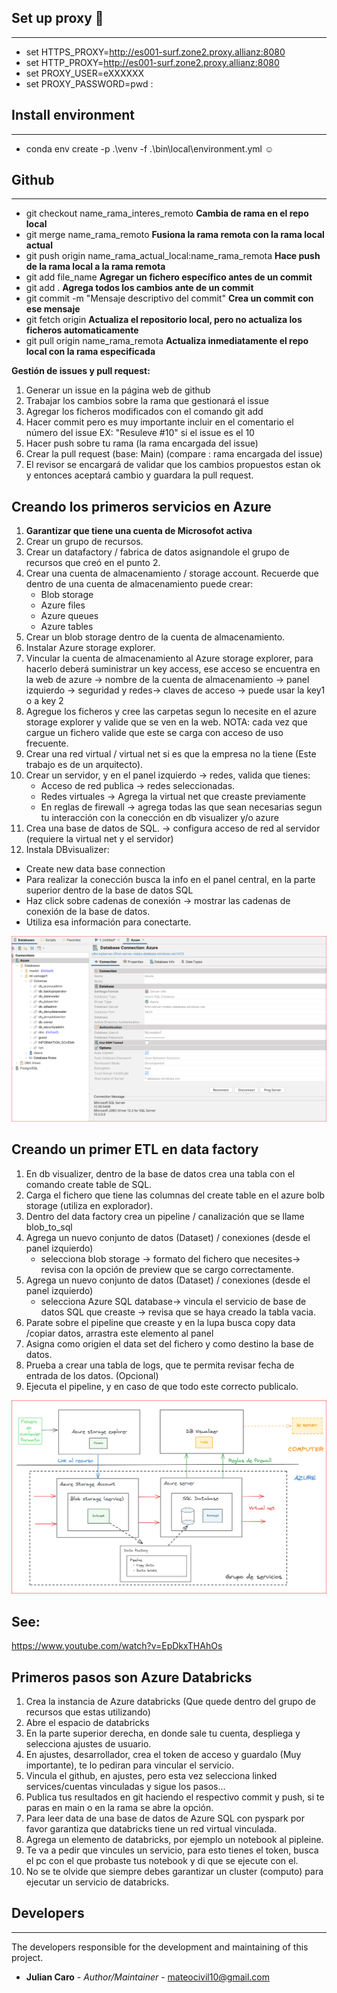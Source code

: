 ## Set up proxy :rocket:
--------------------
* set HTTPS_PROXY=http://es001-surf.zone2.proxy.allianz:8080
* set HTTP_PROXY=http://es001-surf.zone2.proxy.allianz:8080
* set PROXY_USER=eXXXXXX
* set PROXY_PASSWORD=pwd :

## Install environment 
----------------------
* conda env create -p .\venv -f .\bin\local\environment.yml :relaxed: 

## Github 
----------------------
* git checkout name_rama_interes_remoto **Cambia de rama en el repo local**
* git merge name_rama_remoto  **Fusiona la rama remota con la rama local actual**
* git push origin name_rama_actual_local:name_rama_remota **Hace push de la rama local a la rama remota**
* git add file_name **Agregar un fichero específico antes de un commit**
* git add . **Agrega todos los cambios ante de un commit**
* git commit -m "Mensaje descriptivo del commit" **Crea un commit con ese mensaje**
* git fetch origin **Actualiza el repositorio local, pero no actualiza los ficheros automaticamente**
* git pull origin name_rama_remota **Actualiza inmediatamente el repo local con la rama especificada**

**Gestión de issues y pull request:**

1. Generar un issue en la página web de github
2. Trabajar los cambios sobre la rama que gestionará el issue
3. Agregar los ficheros modificados con el comando git add
4. Hacer commit pero es muy importante incluir en el comentario el número del issue EX: "Resuleve #10" si el issue es el 10
5. Hacer push sobre tu rama (la rama encargada del issue)
6. Crear la pull request (base: Main) (compare : rama encargada del issue)
7. El revisor se encargará de validar que los cambios propuestos estan ok y entonces aceptará cambio y guardara la pull request.


## Creando los primeros servicios en Azure

1. **Garantizar que tiene una cuenta de Microsofot activa**
2. Crear un grupo de recursos.
3. Crear un datafactory / fabrica de datos asignandole el grupo de recursos que creó en el punto 2.
4. Crear una cuenta de almacenamiento / storage account. Recuerde que dentro de una cuenta de almacenamiento puede crear:
    - Blob storage
    - Azure files
    - Azure queues
    - Azure tables
5. Crear un blob storage dentro de la cuenta de almacenamiento. 
6. Instalar Azure storage explorer.
7. Vincular la cuenta de almacenamiento al Azure storage explorer, para hacerlo deberá suministrar un key access,
ese acceso se encuentra en la web de azure -> nombre de la cuenta de almacenamiento -> panel izquierdo -> seguridad
y redes-> claves de acceso -> puede usar la key1 o a key 2
8. Agregue los ficheros y cree las carpetas segun lo necesite en el azure storage explorer y valide que se ven en la web.
NOTA: cada vez que cargue un fichero valide que este se carga con acceso de uso frecuente. 
9. Crear una red virtual / virtual net si es que la empresa no la tiene (Este trabajo es de un arquitecto).
10. Crear un servidor, y en el panel izquierdo -> redes, valida que tienes:
    - Acceso de red publica -> redes seleccionadas.
    - Redes virtuales -> Agrega la virtual net que creaste previamente
    - En reglas de firewall -> agrega todas las que sean necesarias segun tu interacción con la conección en db visualizer y/o azure
11. Crea una base de datos de SQL. -> configura acceso de red al servidor (requiere la virtual net y el servidor)
12. Instala DBvisualizer:
   - Create new data base connection
   - Para realizar la conección busca la info en el panel central, en la parte superior dentro de la base de datos SQL
   - Haz click sobre cadenas de conexión -> mostrar las cadenas de conexión de la base de datos.
   - Utiliza esa información para conectarte. 

![img.png](img.png)

## Creando un primer ETL en data factory

1. En db visualizer, dentro de la base de datos crea una tabla con el comando create table de SQL. 
2. Carga el fichero que tiene las columnas del create table en el azure bolb storage (utiliza en explorador).
3. Dentro del data factory crea un pipeline / canalización que se llame blob_to_sql
4. Agrega un nuevo conjunto de datos (Dataset) / conexiones (desde el panel izquierdo)
   - selecciona blob storage -> formato del fichero que necesites-> revisa con la opción de preview que se cargo correctamente.
5. Agrega un nuevo conjunto de datos (Dataset) / conexiones (desde el panel izquierdo)
   - selecciona Azure SQL database-> vincula el servicio de base de datos SQL que creaste -> revisa que se haya creado la tabla vacia.
6. Parate sobre el pipeline que creaste y en la lupa busca copy data /copiar datos, arrastra este elemento al panel
7. Asigna como origien el data set del fichero y como destino la base de datos.
8. Prueba a crear una tabla de logs, que te permita revisar fecha de entrada de los datos. (Opcional)
9. Ejecuta el pipeline, y en caso de que todo este correcto publicalo.

![img_1.png](img_1.png)

## See: 
https://www.youtube.com/watch?v=EpDkxTHAhOs

## Primeros pasos son Azure Databricks

1. Crea la instancia de Azure databricks (Que quede dentro del grupo de recursos que estas utilizando)
2. Abre el espacio de databricks
3. En la parte superior derecha, en donde sale tu cuenta, despliega y selecciona ajustes de usuario.
4. En ajustes, desarrollador, crea el token de acceso y guardalo (Muy importante), te lo pediran para vincular el servicio.
5. Vincula el github, en ajustes, pero esta vez selecciona linked services/cuentas vinculadas y sigue los pasos...
6. Publica tus resultados en git haciendo el respectivo commit y push, si te paras en main o en la rama se abre la opción.
7. Para leer data de una base de datos de Azure SQL con pyspark por favor garantiza que databricks tiene un red virtual vinculada.
8. Agrega un elemento de databricks, por ejemplo un notebook al pipleine.
9. Te va a pedir que vincules un servicio, para esto tienes el token, busca el pc con el que probaste tus notebook y di que se ejecute con el.
10. No se te olvide que siempre debes garantizar un cluster (computo) para ejecutar un servicio de databricks.

## Developers
----------------------
The developers responsible for the development and maintaining of this project.

* **Julian Caro** - *Author/Maintainer* - [mateocivil10@gmail.com](https://github.developer.allianz.io/jesusmanuel-sono)

